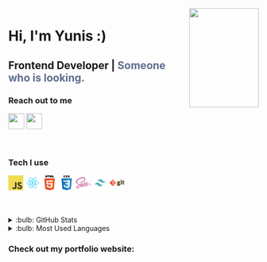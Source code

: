 

<img src="https://media.giphy.com/media/v1.Y2lkPTc5MGI3NjExMzhlYTQ4MDEzMDQ4OThhNWE4OWVmNzc5MWU4ZTY1OWQ5ODU0NWRhOSZjdD1n/l0HlHLM0hD7bimkus/giphy.gif" align="right" height="200" width="140">

# Hi, I'm Yunis :)
## Frontend Developer | <font color="#5F6D8D"> Someone who is looking. </font>

### Reach out to me
[instagram]: https://www.instagram.com/llll.yunis.llll
[linkedin]: https://www.linkedin.com/in/yunis-aslanov-8b66b6259

[<img height="32" width="32" src="https://cdn.jsdelivr.net/npm/simple-icons@v8/icons/linkedin.svg" />][linkedin]
[<img height="32" width="32" src="https://cdn.jsdelivr.net/npm/simple-icons@v8/icons/instagram.svg" />][instagram]

<br />

### Tech I use
<img src="https://raw.githubusercontent.com/github/explore/80688e429a7d4ef2fca1e82350fe8e3517d3494d/topics/javascript/javascript.png" height="30" width="30">      <img src="https://raw.githubusercontent.com/github/explore/80688e429a7d4ef2fca1e82350fe8e3517d3494d/topics/react/react.png" height="30" width="30">    <img src="https://raw.githubusercontent.com/github/explore/80688e429a7d4ef2fca1e82350fe8e3517d3494d/topics/html/html.png" height="30" width="30">    <img src="https://raw.githubusercontent.com/github/explore/80688e429a7d4ef2fca1e82350fe8e3517d3494d/topics/css/css.png" height="30" width="30">    <img src="https://raw.githubusercontent.com/github/explore/80688e429a7d4ef2fca1e82350fe8e3517d3494d/topics/sass/sass.png" height="30" width="30">  <img src="https://raw.githubusercontent.com/github/explore/80688e429a7d4ef2fca1e82350fe8e3517d3494d/topics/tailwind/tailwind.png" height="30" width="30">    <img src="https://raw.githubusercontent.com/github/explore/80688e429a7d4ef2fca1e82350fe8e3517d3494d/topics/git/git.png" height="30" width="30">


<br />
<br />

<details>
<summary>:bulb: GitHub Stats</summary>
<img src="https://github-readme-stats.vercel.app/api?username=yunisaslan&show_icons=true&theme=tokyonight"> 
</details>


<details>
<summary>:bulb: Most Used Languages</summary>
<img src="https://github-readme-stats.vercel.app/api/top-langs/?username=yunisaslan&hide_progress=true"> 
</details>

### Check out my portfolio website: <a href="https://github.com/YunisAslan/artificial-intellegence-13"></a>
